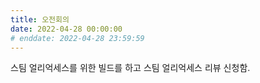 ```yaml
---
title: 오전회의
date: 2022-04-28 00:00:00
# enddate: 2022-04-28 23:59:59
---
```


스팀 얼리억세스를 위한 빌드를 하고
스팀 얼리억세스 리뷰 신청함.
